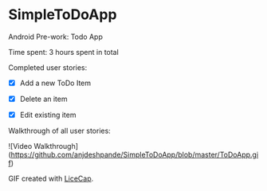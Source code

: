 # SimpleToDoApp

Android Pre-work: Todo App

Time spent: 3 hours spent in total

Completed user stories:

* [x] Add a new ToDo Item
* [x] Delete an item
* [x] Edit existing item
 

Walkthrough of all user stories:

![Video Walkthrough] (https://github.com/anjdeshpande/SimpleToDoApp/blob/master/ToDoApp.gif)

GIF created with [LiceCap](http://www.cockos.com/licecap/).
